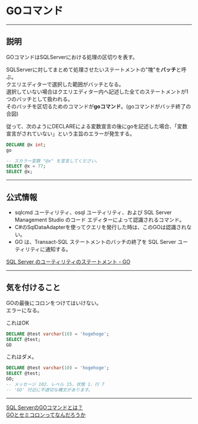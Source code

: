 # GOコマンド

---

## 説明

GOコマンドはSQLServerにおける処理の区切りを表す。  

SQLServerに対してまとめて処理させたいステートメントの"塊"を**バッチ**と呼ぶ。  
クエリエディターで選択した範囲がバッチとなる。  
選択していない場合はクエリエディター内へ記述した全てのステートメントが1つのバッチとして扱われる。  
そのバッチを区切るためのコマンドが**goコマンド**。(goコマンドがバッチ終了の合図)  

従って、次のようにDECLAREによる変数宣言の後にgoを記述した場合、「変数宣言がされていない」という主旨のエラーが発生する。  

``` sql
DECLARE @x int;
go

-- スカラー変数 "@x" を宣言してください。
SELECT @x = 77;
SELECT @x;
```

---

## 公式情報

- sqlcmd ユーティリティ、osql ユーティリティ、および SQL Server Management Studio のコード エディターによって認識されるコマンド。  
- C#のSqlDataAdapterを使ってクエリを発行した時は、このGOは認識されない。  
- GO は、Transact-SQL ステートメントのバッチの終了を SQL Server ユーティリティに通知する。  

[SQL Server のユーティリティのステートメント - GO](https://docs.microsoft.com/ja-jp/sql/t-sql/language-elements/sql-server-utilities-statements-go?view=sql-server-ver16)  

---

## 気を付けること

GOの最後にコロンをつけてはいけない。  
エラーになる。  

これはOK

```sql
DECLARE @test varchar(10) = 'hogehoge';
SELECT @test;
GO
```

これはダメ。  

```sql
DECLARE @test varchar(10) = 'hogehoge';
SELECT @test;
GO;
-- メッセージ 102、レベル 15、状態 1、行 7
-- 'GO' 付近に不適切な構文があります。
```

---

[SQL ServerのGOコマンドとは？](https://sql-oracle.com/sqlserver/?p=708)  
[GOとセミコロンってなんだろうか](https://sotoattanito.hatenablog.com/entry/2015/10/08/230340)  
